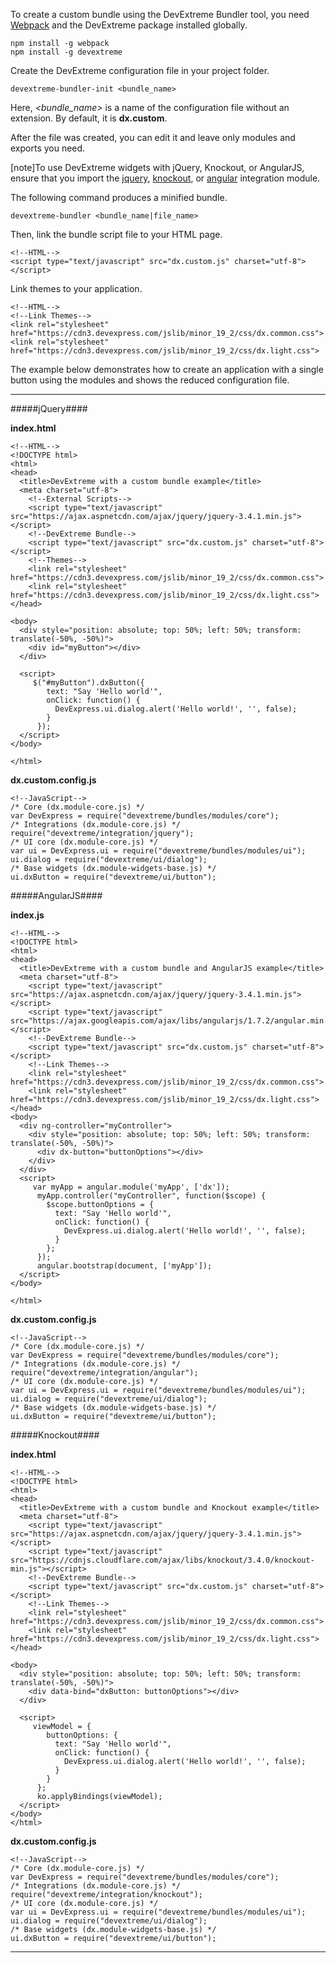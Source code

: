 To create a custom bundle using the DevExtreme Bundler tool, you need <a href="http://webpack.github.io/docs/" target="_blank">Webpack</a> and the DevExtreme package installed globally.  

    npm install -g webpack  
    npm install -g devextreme  

Create the DevExtreme configuration file in your project folder.  

    devextreme-bundler-init <bundle_name>

Here, *<bundle_name>* is a name of the configuration file without an extension. By default, it is **dx.custom**.

After the file was created, you can edit it and leave only modules and exports you need.  

[note]To use DevExtreme widgets with jQuery, Knockout, or AngularJS, ensure that you import the [jquery](/concepts/Common/30%20Modularity/02%20DevExtreme%20Modules%20Structure/060%20integration/jquery.md '/Documentation/Guide/Common/Modularity/DevExtreme_Modules_Structure/#integration/jquery'), [knockout](/concepts/Common/30%20Modularity/02%20DevExtreme%20Modules%20Structure/060%20integration/knockout.md '/Documentation/Guide/Common/Modularity/DevExtreme_Modules_Structure/#integration/knockout'), or [angular](/concepts/Common/30%20Modularity/02%20DevExtreme%20Modules%20Structure/060%20integration/angular.md '/Documentation/Guide/Common/Modularity/DevExtreme_Modules_Structure/#integration/angular') integration module.


The following command produces a minified bundle.

    devextreme-bundler <bundle_name|file_name>

Then, link the bundle script file to your HTML page.

    <!--HTML-->
    <script type="text/javascript" src="dx.custom.js" charset="utf-8"></script>

Link themes to your application.

    <!--HTML-->
    <!--Link Themes-->
    <link rel="stylesheet" href="https://cdn3.devexpress.com/jslib/minor_19_2/css/dx.common.css">
    <link rel="stylesheet" href="https://cdn3.devexpress.com/jslib/minor_19_2/css/dx.light.css">

The example below demonstrates how to create an application with a single button using the modules and shows the reduced configuration file.

---
#####jQuery####

**index.html**

    <!--HTML-->
    <!DOCTYPE html>
    <html>
    <head>
      <title>DevExtreme with a custom bundle example</title>
      <meta charset="utf-8">
        <!--External Scripts-->
        <script type="text/javascript" src="https://ajax.aspnetcdn.com/ajax/jquery/jquery-3.4.1.min.js"></script>
        <!--DevExtreme Bundle-->
        <script type="text/javascript" src="dx.custom.js" charset="utf-8"></script>
        <!--Themes-->
        <link rel="stylesheet" href="https://cdn3.devexpress.com/jslib/minor_19_2/css/dx.common.css">
        <link rel="stylesheet" href="https://cdn3.devexpress.com/jslib/minor_19_2/css/dx.light.css">
    </head>

    <body>
      <div style="position: absolute; top: 50%; left: 50%; transform: translate(-50%, -50%)">
        <div id="myButton"></div>
      </div>

      <script>
         $("#myButton").dxButton({
            text: "Say 'Hello world'",
            onClick: function() {
              DevExpress.ui.dialog.alert('Hello world!', '', false);
            }
          });
      </script>
    </body>

    </html>

**dx.custom.config.js**

    <!--JavaScript-->
    /* Core (dx.module-core.js) */
    var DevExpress = require("devextreme/bundles/modules/core");
    /* Integrations (dx.module-core.js) */
    require("devextreme/integration/jquery");
    /* UI core (dx.module-core.js) */
    var ui = DevExpress.ui = require("devextreme/bundles/modules/ui");
    ui.dialog = require("devextreme/ui/dialog");
    /* Base widgets (dx.module-widgets-base.js) */
    ui.dxButton = require("devextreme/ui/button");


#####AngularJS####

**index.js**

    <!--HTML-->
    <!DOCTYPE html>
    <html>
    <head>
      <title>DevExtreme with a custom bundle and AngularJS example</title>
      <meta charset="utf-8">
        <script type="text/javascript" src="https://ajax.aspnetcdn.com/ajax/jquery/jquery-3.4.1.min.js"></script>
        <script type="text/javascript" src="https://ajax.googleapis.com/ajax/libs/angularjs/1.7.2/angular.min.js"></script>
        <!--DevExtreme Bundle-->
        <script type="text/javascript" src="dx.custom.js" charset="utf-8"></script>
        <!--Link Themes-->
        <link rel="stylesheet" href="https://cdn3.devexpress.com/jslib/minor_19_2/css/dx.common.css">
        <link rel="stylesheet" href="https://cdn3.devexpress.com/jslib/minor_19_2/css/dx.light.css">
    </head>
    <body>
      <div ng-controller="myController">
        <div style="position: absolute; top: 50%; left: 50%; transform: translate(-50%, -50%)">
          <div dx-button="buttonOptions"></div>
        </div>
      </div>
      <script>
         var myApp = angular.module('myApp', ['dx']);
          myApp.controller("myController", function($scope) {
            $scope.buttonOptions = {
              text: "Say 'Hello world'",
              onClick: function() {
                DevExpress.ui.dialog.alert('Hello world!', '', false);
              }
            };
          });
          angular.bootstrap(document, ['myApp']);
      </script>
    </body>

    </html>

**dx.custom.config.js**

    <!--JavaScript-->
    /* Core (dx.module-core.js) */
    var DevExpress = require("devextreme/bundles/modules/core");
    /* Integrations (dx.module-core.js) */
    require("devextreme/integration/angular");
    /* UI core (dx.module-core.js) */
    var ui = DevExpress.ui = require("devextreme/bundles/modules/ui");
    ui.dialog = require("devextreme/ui/dialog");
    /* Base widgets (dx.module-widgets-base.js) */
    ui.dxButton = require("devextreme/ui/button");


#####Knockout####

**index.html**

    <!--HTML-->
    <!DOCTYPE html>
    <html>
    <head>
      <title>DevExtreme with a custom bundle and Knockout example</title>
      <meta charset="utf-8">
        <script type="text/javascript" src="https://ajax.aspnetcdn.com/ajax/jquery/jquery-3.4.1.min.js"></script>
        <script type="text/javascript" src="https://cdnjs.cloudflare.com/ajax/libs/knockout/3.4.0/knockout-min.js"></script>
        <!--DevExtreme Bundle-->
        <script type="text/javascript" src="dx.custom.js" charset="utf-8"></script>
        <!--Link Themes-->
        <link rel="stylesheet" href="https://cdn3.devexpress.com/jslib/minor_19_2/css/dx.common.css">
        <link rel="stylesheet" href="https://cdn3.devexpress.com/jslib/minor_19_2/css/dx.light.css">
    </head>

    <body>
      <div style="position: absolute; top: 50%; left: 50%; transform: translate(-50%, -50%)">
        <div data-bind="dxButton: buttonOptions"></div>
      </div>

      <script>
         viewModel = {
            buttonOptions: {
              text: "Say 'Hello world'",
              onClick: function() {
                DevExpress.ui.dialog.alert('Hello world!', '', false);
              }
            }
          };
          ko.applyBindings(viewModel);
      </script>
    </body>
    </html>

**dx.custom.config.js**

    <!--JavaScript-->
    /* Core (dx.module-core.js) */
    var DevExpress = require("devextreme/bundles/modules/core");
    /* Integrations (dx.module-core.js) */
    require("devextreme/integration/knockout");
    /* UI core (dx.module-core.js) */
    var ui = DevExpress.ui = require("devextreme/bundles/modules/ui");
    ui.dialog = require("devextreme/ui/dialog");
    /* Base widgets (dx.module-widgets-base.js) */
    ui.dxButton = require("devextreme/ui/button");

---
